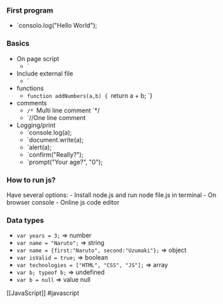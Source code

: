 ### First program
- `consolo.log("Hello World");

### Basics
- On page script 
	- `<script>...</script>
- Include external file
	- `<script src="filename.js"></script>
- functions
	- `function addNumbers(a,b) {
		`return a + b;
	 `}
- comments
	- `/*
		`Multi line comment
	 `*/
	- `//One line comment
- Logging/print
	- `console.log(a);
	- `document.write(a);
	- `alert(a);
	- `confirm("Really?");
	- `prompt("Your age?", "0");
### How to run js?
Have several options:
	- Install node.js and run node file.js in terminal
	- On browser console
	- Online js code editor

### Data types
- `var years = 3;` => number
- `var name = "Naruto";` => string
- `var name = {first:"Naruto", second:"Uzumaki"};` => object
- `var isValid = true;` => boolean
- `var technologies = ["HTML", "CSS", "JS"];` => array
- `var b; typeof b;` => undefined
- `var b = null` => value null

[[JavaScript]]
#javascript
